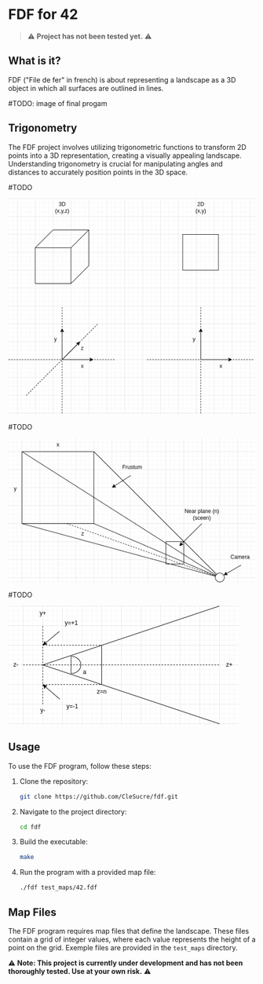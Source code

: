 # FDF for 42

> :warning: **Project has not been tested yet.** :warning:

## What is it?

FDF ("File de fer" in french) is about representing a landscape as a 3D object in which all surfaces are outlined in lines.

#TODO: image of final progam

## Trigonometry

The FDF project involves utilizing trigonometric functions to transform 2D points into a 3D representation, creating a visually appealing landscape. Understanding trigonometry is crucial for manipulating angles and distances to accurately position points in the 3D space.

#TODO

![3D & 2D](resources/images/fdf_3d_2d.png)

#TODO

![Frustum](resources/images/fdf_frustum.png)

#TODO

![Frustum 2](resources/images/fdf_frustum_2.png)

## Usage

To use the FDF program, follow these steps:

1. Clone the repository:
   ```bash
   git clone https://github.com/CleSucre/fdf.git
   ```

2. Navigate to the project directory:
   ```bash
   cd fdf
   ```

3. Build the executable:
   ```bash
   make
   ```

4. Run the program with a provided map file:
   ```bash
   ./fdf test_maps/42.fdf
   ```

## Map Files

The FDF program requires map files that define the landscape. These files contain a grid of integer values, where each value represents the height of a point on the grid. Exemple files are provided in the `test_maps` directory.

:warning: **Note: This project is currently under development and has not been thoroughly tested. Use at your own risk.** :warning: